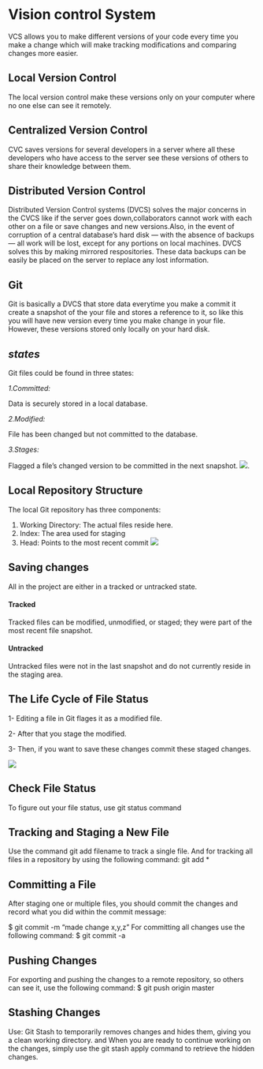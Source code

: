 # **Vision control System**
VCS allows you to make different versions of your code every time you make a change which will make tracking modifications and comparing changes more easier.
## **Local Version Control**
The local version control make these versions only on your computer where no one else can see it remotely.
## **Centralized Version Control**
CVC saves versions for several developers in a server where all these developers who have access to the server see these versions of others to share their knowledge between them.
## **Distributed Version Control**
Distributed Version Control systems (DVCS) solves the major concerns in the CVCS like if the server goes down,collaborators cannot work with each other on a file or save changes and new versions.Also, in the event of corruption of a central database’s hard disk — with the absence of backups — all work will be lost, except for any portions on local machines.
DVCS solves this by making mirrored respositories. These data backups can be easily be placed on the server to replace any lost information.
## **Git**
Git is basically a DVCS that store data everytime you make a commit it create a snapshot of the your file and stores a reference to it, so like this you will have new version every time you make change in your file. However, these versions stored only locally on your hard disk.
## ***states***
Git files could be found in three states:

*1.Committed:*

Data is securely stored in a local database.

*2.Modified:*

File has been changed but not committed to the database.

*3.Stages:*

 Flagged a file’s changed version to be committed in the next snapshot.
 ![](https://blog.udemy.com/wp-content/uploads/2015/08/image066.png).
 ## **Local Repository Structure**
 The local Git repository has three components:

1. Working Directory: The actual files reside here.
2. Index: The area used for staging
3. Head: Points to the most recent commit
![](https://blog.udemy.com/wp-content/uploads/2015/08/image036.png)
## **Saving changes**
All in the project are either in a tracked or untracked state.
#### **Tracked**
Tracked files can be modified, unmodified, or staged; they were part of the most recent file snapshot.

####  **Untracked**
Untracked files were not in the last snapshot and do not currently reside in the staging area.

## **The Life Cycle of File Status**
1- Editing a file in Git flages it as a modified file.

2- After that you stage the modified.

3- Then, if you want to save these changes commit these staged changes.

![](https://blog.udemy.com/wp-content/uploads/2015/08/image006.png)
## **Check File Status**
To figure out your file status, use git status command
## **Tracking and Staging a New File**
Use the command git add filename to track a single file. And for tracking all files in a repository by using the following command:
git add *
## **Committing a File**
After staging one or multiple files, you should commit the changes and record what you did within the commit message:

$ git commit -m “made change x,y,z”
For committing all changes use the following command:
$ git commit -a
## **Pushing Changes**
For exporting and pushing the changes to a remote repository, so others can see it, use the following command: 
$ git push origin master
## **Stashing Changes** 
Use: Git Stash to temporarily removes changes and hides them, giving you a clean working directory. and When you are ready to continue working on the changes, simply use the git stash apply command to retrieve the hidden changes.

